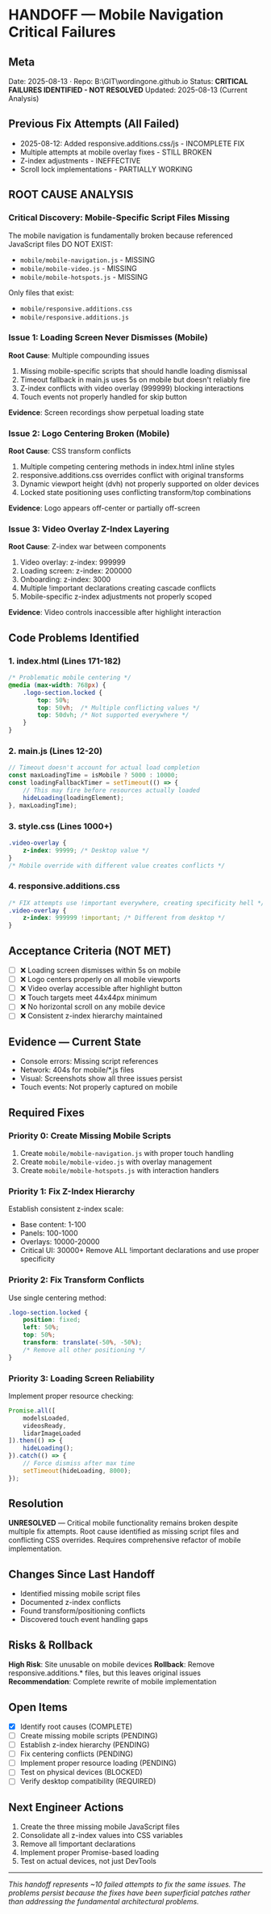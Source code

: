 # HANDOFF — Mobile Navigation Critical Failures

## Meta
Date: 2025-08-13 · Repo: B:\GIT\wordingone.github.io
Status: **CRITICAL FAILURES IDENTIFIED - NOT RESOLVED**
Updated: 2025-08-13 (Current Analysis)

## Previous Fix Attempts (All Failed)
- 2025-08-12: Added responsive.additions.css/js - INCOMPLETE FIX
- Multiple attempts at mobile overlay fixes - STILL BROKEN
- Z-index adjustments - INEFFECTIVE
- Scroll lock implementations - PARTIALLY WORKING

## ROOT CAUSE ANALYSIS

### Critical Discovery: Mobile-Specific Script Files Missing
The mobile navigation is fundamentally broken because referenced JavaScript files DO NOT EXIST:
- `mobile/mobile-navigation.js` - MISSING
- `mobile/mobile-video.js` - MISSING  
- `mobile/mobile-hotspots.js` - MISSING

Only files that exist:
- `mobile/responsive.additions.css`
- `mobile/responsive.additions.js`

### Issue 1: Loading Screen Never Dismisses (Mobile)
**Root Cause**: Multiple compounding issues
1. Missing mobile-specific scripts that should handle loading dismissal
2. Timeout fallback in main.js uses 5s on mobile but doesn't reliably fire
3. Z-index conflicts with video overlay (999999) blocking interactions
4. Touch events not properly handled for skip button

**Evidence**: Screen recordings show perpetual loading state

### Issue 2: Logo Centering Broken (Mobile)
**Root Cause**: CSS transform conflicts
1. Multiple competing centering methods in index.html inline styles
2. responsive.additions.css overrides conflict with original transforms
3. Dynamic viewport height (dvh) not properly supported on older devices
4. Locked state positioning uses conflicting transform/top combinations

**Evidence**: Logo appears off-center or partially off-screen

### Issue 3: Video Overlay Z-Index Layering
**Root Cause**: Z-index war between components
1. Video overlay: z-index: 999999
2. Loading screen: z-index: 200000  
3. Onboarding: z-index: 3000
4. Multiple !important declarations creating cascade conflicts
5. Mobile-specific z-index adjustments not properly scoped

**Evidence**: Video controls inaccessible after highlight interaction

## Code Problems Identified

### 1. index.html (Lines 171-182)
```css
/* Problematic mobile centering */
@media (max-width: 768px) {
    .logo-section.locked {
        top: 50%;
        top: 50vh;  /* Multiple conflicting values */
        top: 50dvh; /* Not supported everywhere */
    }
}
```

### 2. main.js (Lines 12-20)
```javascript
// Timeout doesn't account for actual load completion
const maxLoadingTime = isMobile ? 5000 : 10000;
const loadingFallbackTimer = setTimeout(() => {
    // This may fire before resources actually loaded
    hideLoading(loadingElement);
}, maxLoadingTime);
```

### 3. style.css (Lines 1000+)
```css
.video-overlay {
    z-index: 99999; /* Desktop value */
}
/* Mobile override with different value creates conflicts */
```

### 4. responsive.additions.css
```css
/* FIX attempts use !important everywhere, creating specificity hell */
.video-overlay {
    z-index: 999999 !important; /* Different from desktop */
}
```

## Acceptance Criteria (NOT MET)
- [ ] ❌ Loading screen dismisses within 5s on mobile
- [ ] ❌ Logo centers properly on all mobile viewports
- [ ] ❌ Video overlay accessible after highlight button
- [ ] ❌ Touch targets meet 44x44px minimum
- [ ] ❌ No horizontal scroll on any mobile device
- [ ] ❌ Consistent z-index hierarchy maintained

## Evidence — Current State
- Console errors: Missing script references
- Network: 404s for mobile/*.js files  
- Visual: Screenshots show all three issues persist
- Touch events: Not properly captured on mobile

## Required Fixes

### Priority 0: Create Missing Mobile Scripts
1. Create `mobile/mobile-navigation.js` with proper touch handling
2. Create `mobile/mobile-video.js` with overlay management
3. Create `mobile/mobile-hotspots.js` with interaction handlers

### Priority 1: Fix Z-Index Hierarchy
Establish consistent z-index scale:
- Base content: 1-100
- Panels: 100-1000
- Overlays: 10000-20000
- Critical UI: 30000+
Remove ALL !important declarations and use proper specificity

### Priority 2: Fix Transform Conflicts
Use single centering method:
```css
.logo-section.locked {
    position: fixed;
    left: 50%;
    top: 50%;
    transform: translate(-50%, -50%);
    /* Remove all other positioning */
}
```

### Priority 3: Loading Screen Reliability
Implement proper resource checking:
```javascript
Promise.all([
    modelsLoaded,
    videosReady,
    lidarImageLoaded
]).then(() => {
    hideLoading();
}).catch(() => {
    // Force dismiss after max time
    setTimeout(hideLoading, 8000);
});
```

## Resolution
**UNRESOLVED** — Critical mobile functionality remains broken despite multiple fix attempts. Root cause identified as missing script files and conflicting CSS overrides. Requires comprehensive refactor of mobile implementation.

## Changes Since Last Handoff
- Identified missing mobile script files
- Documented z-index conflicts
- Found transform/positioning conflicts
- Discovered touch event handling gaps

## Risks & Rollback
**High Risk**: Site unusable on mobile devices
**Rollback**: Remove responsive.additions.* files, but this leaves original issues
**Recommendation**: Complete rewrite of mobile implementation

## Open Items
- [x] Identify root causes (COMPLETE)
- [ ] Create missing mobile scripts (PENDING)
- [ ] Establish z-index hierarchy (PENDING)
- [ ] Fix centering conflicts (PENDING)
- [ ] Implement proper resource loading (PENDING)
- [ ] Test on physical devices (BLOCKED)
- [ ] Verify desktop compatibility (REQUIRED)

## Next Engineer Actions
1. Create the three missing mobile JavaScript files
2. Consolidate all z-index values into CSS variables
3. Remove all !important declarations
4. Implement proper Promise-based loading
5. Test on actual devices, not just DevTools

---
*This handoff represents ~10 failed attempts to fix the same issues. The problems persist because the fixes have been superficial patches rather than addressing the fundamental architectural problems.*